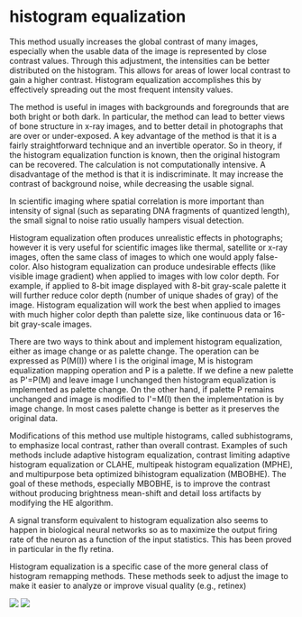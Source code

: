 # histogram equalization

This method usually increases the global contrast of many images, especially when the usable data of the image is represented by close contrast values. Through this adjustment, the intensities can be better distributed on the histogram. This allows for areas of lower local contrast to gain a higher contrast. Histogram equalization accomplishes this by effectively spreading out the most frequent intensity values.

The method is useful in images with backgrounds and foregrounds that are both bright or both dark. In particular, the method can lead to better views of bone structure in x-ray images, and to better detail in photographs that are over or under-exposed. A key advantage of the method is that it is a fairly straightforward technique and an invertible operator. So in theory, if the histogram equalization function is known, then the original histogram can be recovered. The calculation is not computationally intensive. A disadvantage of the method is that it is indiscriminate. It may increase the contrast of background noise, while decreasing the usable signal.

In scientific imaging where spatial correlation is more important than intensity of signal (such as separating DNA fragments of quantized length), the small signal to noise ratio usually hampers visual detection.

Histogram equalization often produces unrealistic effects in photographs; however it is very useful for scientific images like thermal, satellite or x-ray images, often the same class of images to which one would apply false-color. Also histogram equalization can produce undesirable effects (like visible image gradient) when applied to images with low color depth. For example, if applied to 8-bit image displayed with 8-bit gray-scale palette it will further reduce color depth (number of unique shades of gray) of the image. Histogram equalization will work the best when applied to images with much higher color depth than palette size, like continuous data or 16-bit gray-scale images.

There are two ways to think about and implement histogram equalization, either as image change or as palette change. The operation can be expressed as P(M(I)) where I is the original image, M is histogram equalization mapping operation and P is a palette. If we define a new palette as P'=P(M) and leave image I unchanged then histogram equalization is implemented as palette change. On the other hand, if palette P remains unchanged and image is modified to I'=M(I) then the implementation is by image change. In most cases palette change is better as it preserves the original data.

Modifications of this method use multiple histograms, called subhistograms, to emphasize local contrast, rather than overall contrast. Examples of such methods include adaptive histogram equalization, contrast limiting adaptive histogram equalization or CLAHE, multipeak histogram equalization (MPHE), and multipurpose beta optimized bihistogram equalization (MBOBHE). The goal of these methods, especially MBOBHE, is to improve the contrast without producing brightness mean-shift and detail loss artifacts by modifying the HE algorithm.

A signal transform equivalent to histogram equalization also seems to happen in biological neural networks so as to maximize the output firing rate of the neuron as a function of the input statistics. This has been proved in particular in the fly retina.

Histogram equalization is a specific case of the more general class of histogram remapping methods. These methods seek to adjust the image to make it easier to analyze or improve visual quality (e.g., retinex)

<img src="https://encrypted-tbn0.gstatic.com/images?q=tbn:ANd9GcQYo8HnyFdjtTG7beeuHqHSSQxGbCJxxmRniA&usqp=CAU" >

<img src="https://encrypted-tbn0.gstatic.com/images?q=tbn:ANd9GcRe3HJY6yqEj_nhC1kdzwjNn5yd_RCnM0XEJQ&usqp=CAU" >
